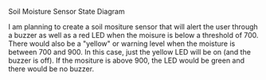 Soil Moisture Sensor State Diagram

I am planning to create a soil mositure sensor that will alert the user through a buzzer as well as a red LED when the moisure is below a threshold of 700.  
There would also be a "yellow" or warning level when the moisture is between 700 and 900.  In this case, just the yellow LED will be on (and the buzzer is off).
If the mositure is above 900, the LED would be green and there would be no buzzer.
